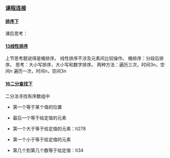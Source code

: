 ### [课程连接](https://time.geekbang.org/column/126)

#### [排序下](https://time.geekbang.org/column/article/41913)
课后思考：

#### [13线性排序](https://time.geekbang.org/column/article/42038)
上节思考题说得是桶排序。
线性排序不涉及元素间比较操作。
桶排序：分段后排序。
思考：大小写排序，大小写和数字排序。
两种方法：遍历三次，时间3n，空间n
遍历一次，时间n，空间3n

#### [16二分查找下](https://time.geekbang.org/column/article/42733)
二分法寻找有序数组中
* 第一个等于某个值的位置
* 最后一个等于给定值的元素
* 第一个大于等于给定值的元素：lt278
* 第一个小于等于给定值的元素

* 第几个到第几个数等于给定值：lt34

